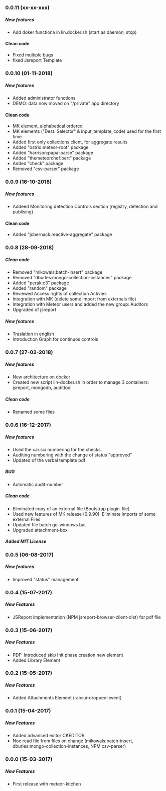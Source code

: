 ### 0.0.11 (xx-xx-xxx)
##### New features
* Add doker functiona in lin.docker.sh (start as daemon, stop)

#### Clean code
* Fixed multiple bugs
* fixed Jsreport Template

### 0.0.10 (01-11-2018)
##### New features
* Added administrator functions
* DEMO: data now moved on "/private" app directory

#### Clean code
* MK element, alphabetical ordered
* MK elements ("Dest. Selector" & input_template_code) used for the first time
* Added first only collections client, for aggregate results
* Added "ostrio:meteor-root" package
* Added "harrison:papa-parse" package
* Added "themeteorchef:bert" package
* Added "check" package
* Removed "csv-parser" package
 

### 0.0.9 (16-10-2018)
##### New features
* Addeed Monitoring detection Controls section (registry, detection and publising)

#### Clean code
* Added "jcbernack:reactive-aggregate" package

### 0.0.8 (28-09-2018)
##### Clean code
* Removed "mikowals:batch-insert" package
* Removed "dburles:mongo-collection-instances" package
* Added "perak:c3" package
* Added "random" package
* Reviewed Access rights of collection Activies 
* Integration with MK (delete some import from externals file)
* Integration with Meteor users and added the new group: Auditors
* Upgraded of jsreport
##### New features
* Traslation in english
* Introduction Graph for continuos controls


### 0.0.7 (27-02-2018)
##### New features
* New architecture on docker
* Created new script lin-docker.sh in order to manage 3 containers: jsreport, mongodb, audittool
##### Clean code
* Renamed some files


### 0.0.6 (16-12-2017)
##### New features
*	Used the car.sci numbering for the checks.
*	Auditing numbering with the change of status "approved"
* Updated of the verbal template pdf
##### BUG
*	Automatic audit-number
##### Clean code
* Eliminated copy of an external file (Bootstrap plugin-file)
* Used new features of MK release (0.9.90):	Eliminate imports of some external Files
* Updated file batch go-windows.bat
* Upgraded attachment-box
##### Added MIT License


### 0.0.5 (06-08-2017)
##### New features
* Improved "status" management


### 0.0.4 (15-07-2017)
##### New Features
* JSReport implementation (NPM jsreport-browser-client-dist) for pdf file


### 0.0.3 (15-06-2017)
##### New Features
* PDF: Introduced skip Init phase creation new element 
* Added Library Element


### 0.0.2 (15-05-2017)
##### New Features
* Added Attachments Element (raix:ui-dropped-event)


### 0.0.1 (15-04-2017)
##### New Features
* Added advanced editor CKEDITOR
* Noe read file from files on change (mikowals:batch-insert, dburles:mongo-collection-instances, NPM csv-parser)


### 0.0.0 (15-03-2017)
##### New Features
* First release with meteor-kitchen

